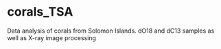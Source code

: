 # corals_TSA
Data analysis of corals from Solomon Islands. dO18 and dC13 samples as well as X-ray image processing
